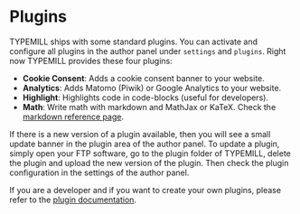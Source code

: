 # Plugins

TYPEMILL ships with some standard plugins. You can activate and configure all plugins in the author panel under `settings` and `plugins`. Right now TYPEMILL provides these four plugins:

* **Cookie Consent**: Adds a cookie consent banner to your website. 
* **Analytics**: Adds Matomo (Piwik) or Google Analytics to your website.
* **Highlight**: Highlights code in code-blocks (useful for developers).
* **Math**: Write math with markdown and MathJax or KaTeX. Check the [markdown reference page](/info/markdown-test).

If there is a new version of a plugin available, then you will see a small update banner in the plugin area of the author panel. To update a plugin, simply open your FTP software, go to the plugin folder of TYPEMILL, delete the plugin and upload the new version of the plugin. Then check the plugin configuration in the settings of the author panel.

If you are a developer and if you want to create your own plugins, please refer to the [plugin documentation](/plugin-developers).

